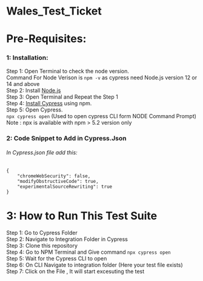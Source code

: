 # Wales_Test_Ticket
# Pre-Requisites: 

### 1: Installation: 
Step 1: Open Terminal to check the node version.  
        Command For Node Verison is `npm -v` as cypress need Node.js version 12 or 14 and above  
Step 2: Install [Node.js](https://nodejs.org/en/download/)  
Step 3: Open Terminal and Repeat the Step 1   
Step 4: [Install Cypress](https://docs.cypress.io/guides/getting-started/installing-cypress) using npm.   
Step 5: Open Cypress.  
        `npx cypress open` (Used to open cypress CLI form NODE Command Prompt)   
        Note : npx is available with npm > 5.2 version only  

### 2: Code Snippet to Add in Cypress.Json  

###### In Cypress.json file add this: 
````
{
    "chromeWebSecurity": false,
    "modifyObstructiveCode": true,
    "experimentalSourceRewriting": true
}
````


# 3: How to Run This Test Suite  

  Step 1: Go to Cypress Folder  
  Step 2: Navigate to Integration Folder in Cypress  
  Step 3: Clone this repository  
  Step 4: Go to NPM Terminal and Give command `npx cypress open`  
  Step 5: Wait for the Cypress CLI to open  
  Step 6: On CLI Navigate to integration folder (Here your test file exists)  
  Step 7: Click on the File , It will start excesuting the test  